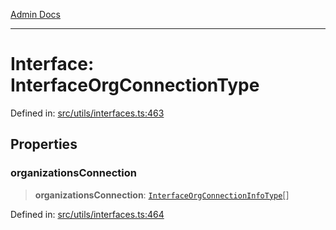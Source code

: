 [Admin Docs](/)

***

# Interface: InterfaceOrgConnectionType

Defined in: [src/utils/interfaces.ts:463](https://github.com/PalisadoesFoundation/talawa-admin/blob/main/src/utils/interfaces.ts#L463)

## Properties

### organizationsConnection

> **organizationsConnection**: [`InterfaceOrgConnectionInfoType`](InterfaceOrgConnectionInfoType.md)[]

Defined in: [src/utils/interfaces.ts:464](https://github.com/PalisadoesFoundation/talawa-admin/blob/main/src/utils/interfaces.ts#L464)
